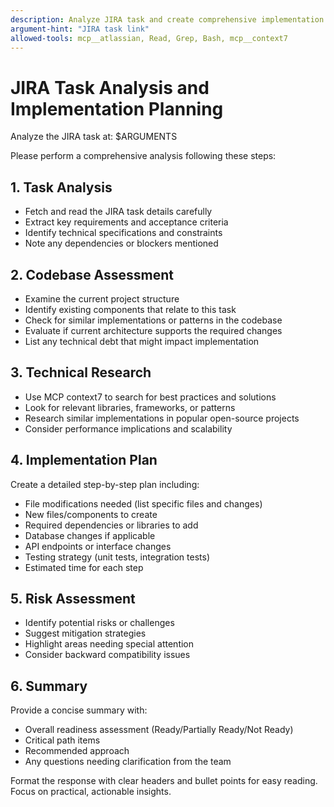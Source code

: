 ```yaml
---
description: Analyze JIRA task and create comprehensive implementation plan
argument-hint: "JIRA task link"
allowed-tools: mcp__atlassian, Read, Grep, Bash, mcp__context7
---
```


# JIRA Task Analysis and Implementation Planning

Analyze the JIRA task at: $ARGUMENTS

Please perform a comprehensive analysis following these steps:

## 1. Task Analysis
- Fetch and read the JIRA task details carefully
- Extract key requirements and acceptance criteria
- Identify technical specifications and constraints
- Note any dependencies or blockers mentioned

## 2. Codebase Assessment 
- Examine the current project structure
- Identify existing components that relate to this task
- Check for similar implementations or patterns in the codebase
- Evaluate if current architecture supports the required changes
- List any technical debt that might impact implementation

## 3. Technical Research
- Use MCP context7 to search for best practices and solutions
- Look for relevant libraries, frameworks, or patterns
- Research similar implementations in popular open-source projects
- Consider performance implications and scalability

## 4. Implementation Plan
Create a detailed step-by-step plan including:
- File modifications needed (list specific files and changes)
- New files/components to create
- Required dependencies or libraries to add
- Database changes if applicable
- API endpoints or interface changes
- Testing strategy (unit tests, integration tests)
- Estimated time for each step

## 5. Risk Assessment
- Identify potential risks or challenges
- Suggest mitigation strategies
- Highlight areas needing special attention
- Consider backward compatibility issues

## 6. Summary
Provide a concise summary with:
- Overall readiness assessment (Ready/Partially Ready/Not Ready)
- Critical path items
- Recommended approach
- Any questions needing clarification from the team

Format the response with clear headers and bullet points for easy reading.
Focus on practical, actionable insights.